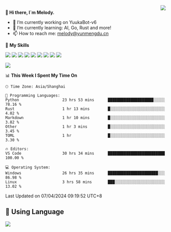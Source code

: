 <a href="#">
  <img align="right" src="https://github-readme-stats.vercel.app/api?username=melodyyuuka&count_private=true&show_icons=true" />
</a>

**👋 Hi there, I`m Melody.**

- 🔭 I’m currently working on YuukaBot-v6
- 🌱 I’m currently learning: AI, Go, Rust and more!
- 📫 How to reach me: melody@yunmengdu.cn

🌟 **My Skills** 

![](https://img.shields.io/badge/-Python-3e74a2?style=flat-square&logo=Python&logoColor=fff)
![](https://img.shields.io/badge/-Java-007396?style=flat-square&logo=OpenJDK&logoColor=fff)
![](https://img.shields.io/badge/-Node.js-339933?style=flat-square&logo=Node.js&logoColor=fff)
![](https://img.shields.io/badge/-Git-f05032?style=flat-square&logo=git&logoColor=fff)
![](https://img.shields.io/badge/-PostgreSQL-4169e1?style=flat-square&logo=PostgreSQL&logoColor=fff)
![](https://img.shields.io/badge/-Rust-000000?style=flat-square&logo=rust&logoColor=fff)
![](https://img.shields.io/badge/-VSCode-007acc?style=flat-square&logo=Visual-Studio-Code&logoColor=fff)
![](https://img.shields.io/badge/-FastAPI-009688?style=flat-square&logo=FastAPI&logoColor=fff)
![](https://img.shields.io/badge/-Linux-000000?style=flat-square&logo=Linux&logoColor=fff)


![](https://wakatime.com/badge/user/fa6dc0e2-47c5-4d2d-ae45-69fec6f2122c.svg)

<!--START_SECTION:waka-->
📊 **This Week I Spent My Time On** 

```text
🕑︎ Time Zone: Asia/Shanghai

💬 Programming Languages: 
Python                   23 hrs 53 mins      ████████████████████░░░░░   78.16 % 
Rust                     1 hr 13 mins        █░░░░░░░░░░░░░░░░░░░░░░░░    4.02 % 
Markdown                 1 hr 10 mins        █░░░░░░░░░░░░░░░░░░░░░░░░    3.82 % 
Other                    1 hr 3 mins         █░░░░░░░░░░░░░░░░░░░░░░░░    3.45 % 
TOML                     1 hr                █░░░░░░░░░░░░░░░░░░░░░░░░    3.30 % 

🔥 Editors: 
VS Code                  30 hrs 34 mins      █████████████████████████   100.00 % 

💻 Operating System: 
Windows                  26 hrs 35 mins      ██████████████████████░░░   86.98 % 
Linux                    3 hrs 58 mins       ███░░░░░░░░░░░░░░░░░░░░░░   13.02 % 
```


 Last Updated on 07/04/2024 09:19:52 UTC+8
<!--END_SECTION:waka-->

## 🥰 **Using Language**

![](https://github-readme-stats.vercel.app/api/wakatime?username=MelodyYuyuko&layout=compact&hide_border=true)
